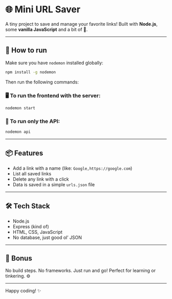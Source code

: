 # 🌐 Mini URL Saver

A tiny project to save and manage your favorite links!
Built with **Node.js**, some **vanilla JavaScript** and a bit of 💖.

---

## 🚀 How to run

Make sure you have `nodemon` installed globally:
```bash
npm install -g nodemon
```

Then run the following commands:

### 🖥️ To run the frontend with the server:
```bash
nodemon start
```

### 🔌 To run only the API:
```bash
nodemon api
```

---

## 📦 Features

- Add a link with a name (like: `Google,https://google.com`)
- List all saved links
- Delete any link with a click
- Data is saved in a simple `urls.json` file

---

## 🛠 Tech Stack

- Node.js
- Express (kind of)
- HTML, CSS, JavaScript
- No database, just good ol’ JSON

---

## 🎉 Bonus

No build steps. No frameworks. Just run and go!
Perfect for learning or tinkering. ⚙️

---

Happy coding! ✨
